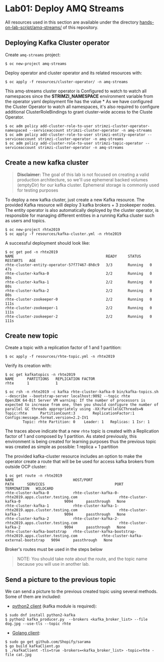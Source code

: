 # Lab01: Deploy AMQ Streams

All resources used in this section are available under the directory [hands-on-lab-script/amq-streams/](.) of this repository.

## Deploying Kafka Cluster operator

Create `amq-streams` project:

```
$ oc new-project amq-streams
```
Deploy operator and cluster operator and its related resources with:

```
$ oc apply -f resources/cluster-operator/ -n amq-streams
```
This amq-streams cluster operator is Configured to watch to watch all namespaces since the **STRIMZI_NAMESPACE** environment variable from the operator yaml deployment file has the value *
As we have configured the Cluster Operator to watch all namespaces, it's also required to configure additional ClusterRoleBindings to grant cluster-wide access to the Cluste Operator.

```
$ oc adm policy add-cluster-role-to-user strimzi-cluster-operator-namespaced --serviceaccount strimzi-cluster-operator -n amq-streams
$ oc adm policy add-cluster-role-to-user strimzi-entity-operator --serviceaccount strimzi-cluster-operator -n amq-streams
$ oc adm policy add-cluster-role-to-user strimzi-topic-operator --serviceaccount strimzi-cluster-operator -n amq-streams
```

## Create a new kafka cluster

> **Disclaimer:** The goal of this lab is not focused on creating a valid production architecture, so we'll use ephemeral backed volumes (emptyDir) for our kafka cluster.
Ephemeral storage is commonly used for testing purposes

To deploy a new kafka cluster, just create a new Kafka resource. The provided Kafka resource will deploy 3 kafka brokers + 3 zookeeper nodes. The entity operator is also automatically deployed by the cluster operator, is responsible for managing different entities in a running Kafka cluster such as users and topics.

```
$ oc new-project rhte2019
$ oc apply -f resources/kafka-cluster.yml -n rhte2019
```

A successful deployment should look like:

```
$ oc get pod -n rhte2019
NAME                                          READY     STATUS    RESTARTS   AGE
rhte-cluster-entity-operator-57f77467-8h8c9   3/3       Running   0          47s
rhte-cluster-kafka-0                          2/2       Running   0          80s
rhte-cluster-kafka-1                          2/2       Running   0          80s
rhte-cluster-kafka-2                          2/2       Running   0          80s
rhte-cluster-zookeeper-0                      2/2       Running   0          111s
rhte-cluster-zookeeper-1                      2/2       Running   0          111s
rhte-cluster-zookeeper-2                      2/2       Running   0          111s
```

## Create new topic

Create a topic with a replication factor of 1 and 1 partition:

```
$ oc apply -f resources/rhte-topic.yml -n rhte2019
```

Verify its creation with:

```
$ oc get kafkatopics -n rhte2019
NAME      PARTITIONS   REPLICATION FACTOR
rhte      1            1

$ oc rsh -n rhte2019 -c kafka rhte-cluster-kafka-0 bin/kafka-topics.sh --describe --bootstrap-server localhost:9092 --topic rhte
OpenJDK 64-Bit Server VM warning: If the number of processors is expected to increase from one, then you should configure the number of parallel GC threads appropriately using -XX:ParallelGCThreads=N
Topic:rhte      PartitionCount:3        ReplicationFactor:1     Configs:message.format.version=2.2-IV1
        Topic: rhte	Partition: 0	Leader: 1	Replicas: 1	Isr: 1
```

The traces above indicate that a new `rhte` topic is created with a Replication factor of 1 and composed by 1 partition.
As stated previously, this environment is being created for learning purposes thus the previous topic was created as simple as possible: 1 replica + 1 partition

The provided kafka-cluster resource includes an option to make the operator create a route that will be be used for access kafka brokers from outside OCP cluster:

```
$ oc get route -n rhte2019
NAME                           HOST/PORT                                                      PATH      SERVICES                                PORT      TERMINATION   WILDCARD
rhte-cluster-kafka-0           rhte-cluster-kafka-0-rhte2019.apps.cluster.testing.com                   rhte-cluster-kafka-0                    9094      passthrough   None
rhte-cluster-kafka-1           rhte-cluster-kafka-1-rhte2019.apps.cluster.testing.com                   rhte-cluster-kafka-1                    9094      passthrough   None
rhte-cluster-kafka-2           rhte-cluster-kafka-2-rhte2019.apps.cluster.testing.com                   rhte-cluster-kafka-2                    9094      passthrough   None
rhte-cluster-kafka-bootstrap   rhte-cluster-kafka-bootstrap-rhte2019.apps.cluster.testing.com           rhte-cluster-kafka-external-bootstrap   9094      passthrough   None
```

Broker's routes must be used in the steps below

> NOTE: You should take note about the route, and the topic name because you will use in another lab.

## Send a picture to the previous topic

We can send a picture to the previous created topic using several methods. Some of them are included:

- [python2 client](../../hands-on-lab-script/amq-streams/clients/kafka_producer.py) (kafka module is required):

```
$ sudo dnf install python2-kafka
$ python2 kafka_producer.py  --brokers <kafka_broker_list> --file dog.jpg --use-tls --topic rhte
```

- [Golang client](../../hands-on-lab-script/amq-streams/clients/kafkaClient.go):

```
$ sudo go get github.com/Shopify/sarama
$ go build kafkaClient.go
$ ./kafkaClient -tls=true -brokers=<kafka_broker_list> -topic=rhte -file cat.jpg
```
